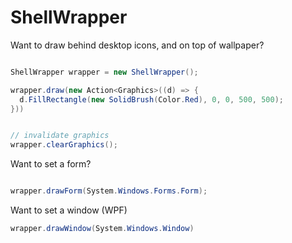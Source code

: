 # ShellWrapper

Want to draw behind desktop icons, and on top of wallpaper?

```cs

ShellWrapper wrapper = new ShellWrapper();

wrapper.draw(new Action<Graphics>((d) => {
  d.FillRectangle(new SolidBrush(Color.Red), 0, 0, 500, 500);
}))


// invalidate graphics
wrapper.clearGraphics();

```

Want to set a form?

```cs

wrapper.drawForm(System.Windows.Forms.Form);
```

Want to set a window (WPF)

```cs
wrapper.drawWindow(System.Windows.Window)
```
